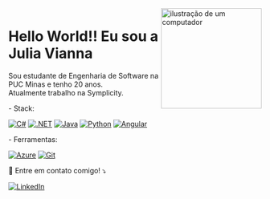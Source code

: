 <img src="https://raw.githubusercontent.com/MicaelliMedeiros/micaellimedeiros/master/image/computer-illustration.png" alt="ilustração de um computador" min-width="200px" max-width="200px" width="200px" align="right">
<h1> Hello World!! Eu sou a Julia Vianna </h1>
<p align="left"> 
  Sou estudante de Engenharia de Software na PUC Minas e tenho 20 anos.<br>
  Atualmente trabalho na Symplicity.  
</p>

<p align="left">
  -  Stack: 
</p>

<p align="left">
  <a href="#" title="C#">
  <img src="https://img.shields.io/badge/C%23-239120?style=for-the-badge&logo=c-sharp&logoColor=white" alt="C#"/></a>
  <a href="#" title=".NET">
  <img src="https://img.shields.io/badge/.NET-5C2D91?style=for-the-badge&logo=.net&logoColor=white" alt=".NET"/></a>
  <a href="#" title="Java">
  <img src="https://img.shields.io/badge/Java-ED8B00?style=for-the-badge&logo=java&logoColor=white" alt="Java"/></a>
  <a href="#" title="Python">
  <img src="https://img.shields.io/badge/Python-3776AB?style=for-the-badge&logo=python&logoColor=white" alt="Python"/></a>
  <a href="#" title="Angular">
  <img src="https://img.shields.io/badge/Angular-DD0031?style=for-the-badge&logo=angular&logoColor=white" alt="Angular"/></a>  
</p>


<p align="left">
  - Ferramentas: 
</p>
   <a href="#" title="Azure">
  <img src="https://img.shields.io/badge/Microsoft_Azure-0089D6?style=for-the-badge&logo=microsoft-azure&logoColor=white" alt="Azure"/></a>
   <a href="#" title="Git">
  <img src="https://img.shields.io/badge/Git-E34F26?style=for-the-badge&logo=git&logoColor=white" alt="Git"/></a>
  


<p align="left">
  💌 Entre em contato comigo! ⤵️
</p>

<p align="left">
 <a href="#" title="LinkedIn">
  <img src="https://img.shields.io/badge/-Linkedin-0e76a8?style=flat-square&logo=Linkedin&logoColor=white&link=www.linkedin.com/in/julia-vianna02" alt="LinkedIn"/></a>
 </a>
</p>
